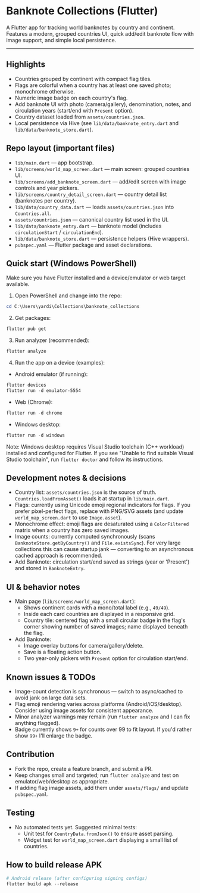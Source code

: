 # Banknote Collections (Flutter)

A Flutter app for tracking world banknotes by country and continent. Features a modern, grouped countries UI, quick add/edit banknote flow with image support, and simple local persistence.

---

## Highlights
- Countries grouped by continent with compact flag tiles.
- Flags are colorful when a country has at least one saved photo; monochrome otherwise.
- Numeric image badge on each country's flag.
- Add banknote UI with photo (camera/gallery), denomination, notes, and circulation years (start/end with `Present` option).
- Country dataset loaded from `assets/countries.json`.
- Local persistence via Hive (see `lib/data/banknote_entry.dart` and `lib/data/banknote_store.dart`).

## Repo layout (important files)
- `lib/main.dart` — app bootstrap.
- `lib/screens/world_map_screen.dart` — main screen: grouped countries UI.
- `lib/screens/add_banknote_screen.dart` — add/edit screen with image controls and year pickers.
- `lib/screens/country_detail_screen.dart` — country detail list (banknotes per country).
- `lib/data/country_data.dart` — loads `assets/countries.json` into `Countries.all`.
- `assets/countries.json` — canonical country list used in the UI.
- `lib/data/banknote_entry.dart` — banknote model (includes `circulationStart` / `circulationEnd`).
- `lib/data/banknote_store.dart` — persistence helpers (Hive wrappers).
- `pubspec.yaml` — Flutter package and asset declarations.

## Quick start (Windows PowerShell)

Make sure you have Flutter installed and a device/emulator or web target available.

1. Open PowerShell and change into the repo:

```powershell
cd C:\Users\yardi\Collections\banknote_collections
```

2. Get packages:

```powershell
flutter pub get
```

3. Run analyzer (recommended):

```powershell
flutter analyze
```

4. Run the app on a device (examples):

- Android emulator (if running):

```powershell
flutter devices
flutter run -d emulator-5554
```

- Web (Chrome):

```powershell
flutter run -d chrome
```

- Windows desktop:

```powershell
flutter run -d windows
```

Note: Windows desktop requires Visual Studio toolchain (C++ workload) installed and configured for Flutter. If you see "Unable to find suitable Visual Studio toolchain", run `flutter doctor` and follow its instructions.

## Development notes & decisions
- Country list: `assets/countries.json` is the source of truth. `Countries.loadFromAsset()` loads it at startup in `lib/main.dart`.
- Flags: currently using Unicode emoji regional indicators for flags. If you prefer pixel-perfect flags, replace with PNG/SVG assets (and update `world_map_screen.dart` to use `Image.asset`).
- Monochrome effect: emoji flags are desaturated using a `ColorFiltered` matrix when a country has zero saved images.
- Image counts: currently computed synchronously (scans `BanknoteStore.getByCountry()` and `File.existsSync`). For very large collections this can cause startup jank — converting to an asynchronous cached approach is recommended.
- Add Banknote: circulation start/end saved as strings (year or 'Present') and stored in `BanknoteEntry`.

## UI & behavior notes
- Main page (`lib/screens/world_map_screen.dart`):
	- Shows continent cards with a mono/total label (e.g., `49/49`).
	- Inside each card countries are displayed in a responsive grid.
	- Country tile: centered flag with a small circular badge in the flag's corner showing number of saved images; name displayed beneath the flag.
- Add Banknote:
	- Image overlay buttons for camera/gallery/delete.
	- Save is a floating action button.
	- Two year-only pickers with `Present` option for circulation start/end.

## Known issues & TODOs
- Image-count detection is synchronous — switch to async/cached to avoid jank on large data sets.
- Flag emoji rendering varies across platforms (Android/iOS/desktop). Consider using image assets for consistent appearance.
- Minor analyzer warnings may remain (run `flutter analyze` and I can fix anything flagged).
- Badge currently shows `9+` for counts over 99 to fit layout. If you'd rather show `99+` I'll enlarge the badge.

## Contribution
- Fork the repo, create a feature branch, and submit a PR.
- Keep changes small and targeted; run `flutter analyze` and test on emulator/web/desktop as appropriate.
- If adding flag image assets, add them under `assets/flags/` and update `pubspec.yaml`.

## Testing
- No automated tests yet. Suggested minimal tests:
	- Unit test for `CountryData.fromJson()` to ensure asset parsing.
	- Widget test for `world_map_screen.dart` displaying a small list of countries.


## How to build release APK

```powershell
# Android release (after configuring signing configs)
flutter build apk --release
```
